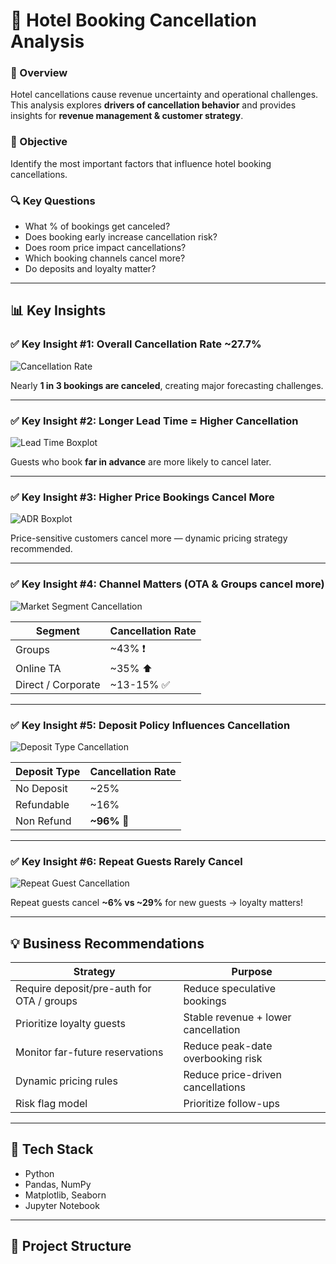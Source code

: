 # 🏨 Hotel Booking Cancellation Analysis

### 📌 Overview
Hotel cancellations cause revenue uncertainty and operational challenges.  
This analysis explores **drivers of cancellation behavior** and provides insights for **revenue management & customer strategy**.

### 🎯 Objective
Identify the most important factors that influence hotel booking cancellations.

### 🔍 Key Questions
- What % of bookings get canceled?
- Does booking early increase cancellation risk?
- Does room price impact cancellations?
- Which booking channels cancel more?
- Do deposits and loyalty matter?

---

## 📊 Key Insights

### ✅ Key Insight #1: Overall Cancellation Rate ~27.7%
![Cancellation Rate](images/cancellation_rate.png)

Nearly **1 in 3 bookings are canceled**, creating major forecasting challenges.

---

### ✅ Key Insight #2: Longer Lead Time = Higher Cancellation
![Lead Time Boxplot](images/lead_time_boxplot.png)

Guests who book **far in advance** are more likely to cancel later.

---

### ✅ Key Insight #3: Higher Price Bookings Cancel More
![ADR Boxplot](images/adr_boxplot.png)

Price-sensitive customers cancel more — dynamic pricing strategy recommended.

---

### ✅ Key Insight #4: Channel Matters (OTA & Groups cancel more)
![Market Segment Cancellation](images/market_segment_cancellation.png)

| Segment | Cancellation Rate |
|---|---|
Groups | ~43% ❗  
Online TA | ~35% ⬆️  
Direct / Corporate | ~13-15% ✅  

---

### ✅ Key Insight #5: Deposit Policy Influences Cancellation
![Deposit Type Cancellation](images/deposit_type_cancellation.png)

| Deposit Type | Cancellation Rate |
|---|---|
No Deposit | ~25%  
Refundable | ~16%  
Non Refund | **~96%** 🤯  

---

### ✅ Key Insight #6: Repeat Guests Rarely Cancel
![Repeat Guest Cancellation](images/repeat_guest_cancellation.png)

Repeat guests cancel **~6% vs ~29%** for new guests → loyalty matters!

---

## 💡 Business Recommendations

| Strategy | Purpose |
|---|---|
Require deposit/pre-auth for OTA / groups | Reduce speculative bookings |
Prioritize loyalty guests | Stable revenue + lower cancellation |
Monitor far-future reservations | Reduce peak-date overbooking risk |
Dynamic pricing rules | Reduce price-driven cancellations |
Risk flag model | Prioritize follow-ups |

---

## 🧠 Tech Stack
- Python  
- Pandas, NumPy  
- Matplotlib, Seaborn  
- Jupyter Notebook

---

## 📁 Project Structure
